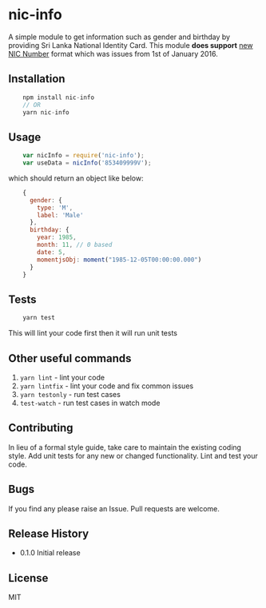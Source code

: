 # nic-info

A simple module to get information such as gender and birthday by providing Sri Lanka National Identity Card.
This module **does support** [new NIC Number](https://en.wikipedia.org/wiki/National_identity_card_(Sri_Lanka)#New_NIC_number) format which was issues from 1st of January 2016.

## Installation

```javascript
    npm install nic-info
    // OR
    yarn nic-info
```

## Usage

```javascript
    var nicInfo = require('nic-info');
    var useData = nicInfo('853409999V');
```

which should return an object like below:

```javascript
    {
      gender: {
        type: 'M',
        label: 'Male'
      },
      birthday: {
        year: 1985,
        month: 11, // 0 based
        date: 5,
        momentjsObj: moment("1985-12-05T00:00:00.000")
      }
    }
```

## Tests

```javascript
    yarn test
```

This will lint your code first then it will run unit tests

## Other useful commands

1. `yarn lint` - lint your code
2. `yarn lintfix` - lint your code and fix common issues
3. `yarn testonly` - run test cases
4. `test-watch` - run test cases in watch mode

## Contributing

In lieu of a formal style guide, take care to maintain the existing coding style. Add unit tests for any new or changed functionality. Lint and test your code.

## Bugs

If you find any please raise an Issue. Pull requests are welcome.

## Release History
- 0.1.0 Initial release

## License
MIT
